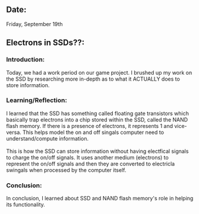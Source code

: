 ## Date:
Friday, September 19th

## Electrons in SSDs??:

### Introduction:
Today, we had a work period on our game project. I brushed up my work on the SSD by researching more in-depth as to what it ACTUALLY does to store information. 

### Learning/Reflection:
I learned that the SSD has something called floating gate transistors which basically trap electrons into a chip stored within the SSD, called the NAND flash memory. If there is a presence of electrons, it represents 1 and vice-versa. This helps model the on and off singals computer need to understand/compute information. 
<br><br>
This is how the SSD can store information without having electfical signals to charge the on/off signals. It uses another medium (electrons) to represent the on/off signals and then they are converted to electricla swingals when processed by the computer itself.
### Conclusion:
In conclusion, I learned about SSD and NAND flash memory's role in helping its functionality. 
